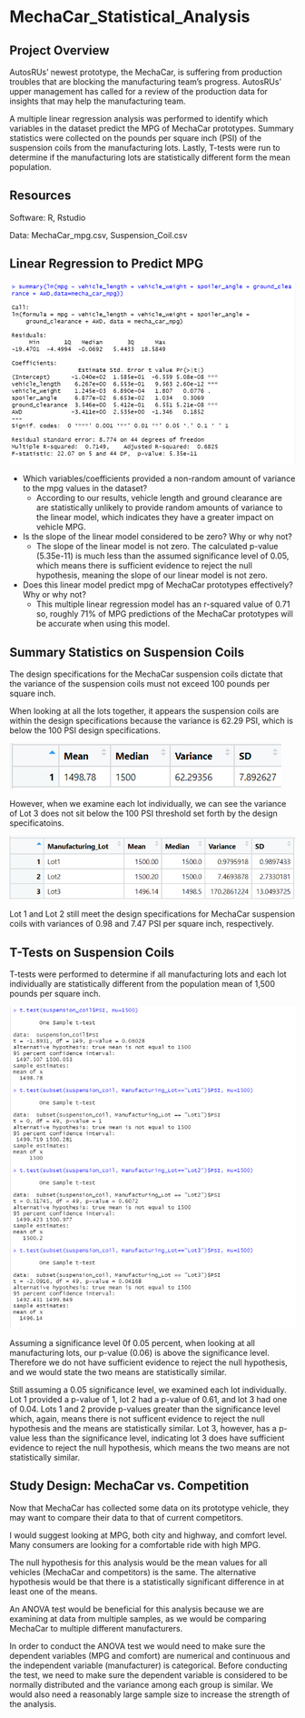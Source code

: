 # MechaCar_Statistical_Analysis

## Project Overview
AutosRUs’ newest prototype, the MechaCar, is suffering from production troubles that are blocking the manufacturing team’s progress. AutosRUs’ upper management has called for a review of the production data for insights that may help the manufacturing team.

A multiple linear regression analysis was performed to identify which variables in the dataset predict the MPG of MechaCar prototypes. Summary statistics were collected on the pounds per square inch (PSI) of the suspension coils from the manufacturing lots. Lastly, T-tests were run to determine if the manufacturing lots are statistically different form the mean population.

## Resources
Software: R, Rstudio

Data: MechaCar_mpg.csv, Suspension_Coil.csv

## Linear Regression to Predict MPG
![MechaCar_1](Resources/MechaCar_1.png)

* Which variables/coefficients provided a non-random amount of variance to the mpg values in the dataset? 
    * According to our results, vehicle length and ground clearance are are statistically unlikely to provide random amounts of variance to the linear model, which indicates they have a greater impact on vehicle MPG.
* Is the slope of the linear model considered to be zero? Why or why not?
    * The slope of the linear model is not zero. The calculated p-value (5.35e-11) is much less than the assumed significance level of 0.05, which means there is sufficient evidence to reject the null hypothesis, meaning the slope of our linear model is not zero.
* Does this linear model predict mpg of MechaCar prototypes effectively? Why or why not?
    * This multiple linear regression model has an r-squared value of 0.71 so, roughly 71% of MPG predictions of the MechaCar prototypes will be accurate when using this model.


## Summary Statistics on Suspension Coils
The design specifications for the MechaCar suspension coils dictate that the variance of the suspension coils must not exceed 100 pounds per square inch.

When looking at all the lots together, it appears the suspension coils are within the design specifications because the variance is 62.29 PSI, which is below the 100 PSI design specifications.

![Total_summary](Resources/Total_summary.png)

However, when we examine each lot individually, we can see the variance of Lot 3 does not sit below the 100 PSI threshold set forth by the design specificatoins.

![Lot_summary](Resources/Lot_summary.png)

Lot 1 and Lot 2 still meet the design specifications for MechaCar suspension coils with variances of 0.98 and 7.47 PSI per square inch, respectively.

## T-Tests on Suspension Coils
T-tests were performed to determine if all manufacturing lots and each lot individually are statistically different from the population mean of 1,500 pounds per square inch.

![t_tests](Resources/t_tests.png)

Assuming a significance level 0f 0.05 percent, when looking at all manufacturing lots, our p-value (0.06) is above the significance level. Therefore we do not have sufficient evidence to reject the null hypothesis, and we would state the two means are statistically similar.

Still assuming a 0.05 significance level, we examined each lot individually. Lot 1 provided a p-value of 1, lot 2 had a p-value of 0.61, and lot 3 had one of 0.04. Lots 1 and 2 provide p-values greater than the significance level which, again, means there is not sufficent evidence to reject the null hypothesis and the means are statistically similar. Lot 3, however, has a p-value less than the significance level, indicating lot 3 does have sufficient evidence to reject the null hypothesis, which means the two means are not statistically similar. 

## Study Design: MechaCar vs. Competition
Now that MechaCar has collected some data on its prototype vehicle, they may want to compare their data to that of current competitors. 

I would suggest looking at MPG, both city and highway, and comfort level. Many consumers are looking for a comfortable ride with high MPG.

The null hypothesis for this analysis would be the mean values for all vehicles (MechaCar and competitors) is the same. The alternative hypothesis would be that there is a statistically significant difference in at least one of the means.

An ANOVA test would be beneficial for this analysis because we are examining at data from multiple samples, as we would be comparing MechaCar to multiple different manufacturers.

In order to conduct the ANOVA test we would need to make sure the dependent variables (MPG and comfort) are numerical and continuous and the independent variable (manufacturer) is categorical. Before conducting the test, we need to make sure the dependent variable is considered to be normally distributed and the variance among each group is similar. We would also need a reasonably large sample size to increase the strength of the analysis. 